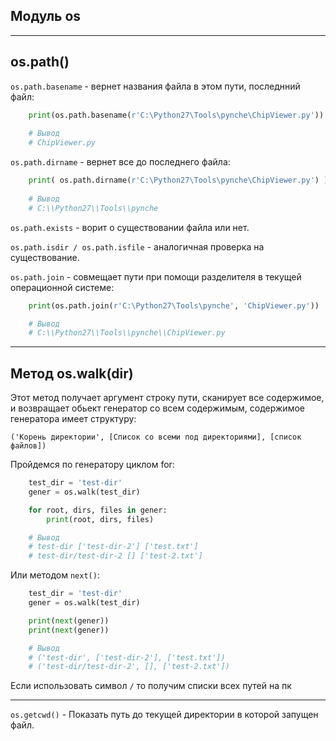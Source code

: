 Модуль os
---
---

os.path()
---
`os.path.basename` - вернет названия файла в этом пути, последнний файл:

```python
    print(os.path.basename(r'C:\Python27\Tools\pynche\ChipViewer.py'))
    
    # Вывод
    # ChipViewer.py
```
    
`os.path.dirname` - вернет все до последнего файла:

```python
    print( os.path.dirname(r'C:\Python27\Tools\pynche\ChipViewer.py') )
    
    # Вывод
    # C:\\Python27\\Tools\\pynche
```

`os.path.exists` - ворит о существовании файла или нет.

`os.path.isdir / os.path.isfile` - аналогичная проверка на существование.

`os.path.join` - совмещает пути при помощи разделителя в текущей операционной 
системе:

```python
    print(os.path.join(r'C:\Python27\Tools\pynche', 'ChipViewer.py'))

    # Вывод
    # C:\\Python27\\Tools\\pynche\\ChipViewer.py
```
---

Метод os.walk(dir)
---
Этот метод получает аргумент строку пути, сканирует все содержимое, и 
возвращает обьект генератор со всем содержимым, содержимое генератора
имеет структуру:

    ('Корень директории', [Список со всеми под директориями], [список файлов])

Пройдемся по генератору циклом for: 


```python
    test_dir = 'test-dir'
    gener = os.walk(test_dir)

    for root, dirs, files in gener:
        print(root, dirs, files)

    # Вывод
    # test-dir ['test-dir-2'] ['test.txt']
    # test-dir/test-dir-2 [] ['test-2.txt']
```
Или методом `next()`:

```python
    test_dir = 'test-dir'
    gener = os.walk(test_dir)

    print(next(gener))
    print(next(gener))

    # Вывод
    # ('test-dir', ['test-dir-2'], ['test.txt'])
    # ('test-dir/test-dir-2', [], ['test-2.txt'])
```
Если использовать символ `/` то получим списки всех путей на пк

---

`os.getcwd()` - Показать путь до текущей директории в которой запущен файл.


